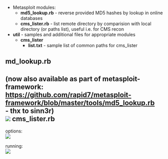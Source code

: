 + Metasploit modules:<br/>
  + <b>md5_lookup.rb</b> - reverse provided MD5 hashes by lookup in online databases
  + <b>cms_lister.rb</b> - list remote directory by comparision with local directory (or paths list), useful i.e. for CMS recon<br/>
+ <b>util</b> - samples and additional files for appropriate modules
  + <b>cms_lister</b> 
    + <b>list.txt</b>  - sample list of common paths for cms_lister

md_lookup.rb
-
(now also available as part of metasploit-framework: <br/>
https://github.com/rapid7/metasploit-framework/blob/master/tools/md5_lookup.rb <br/>- thx to sinn3r)<br/>
![](https://pbs.twimg.com/media/B4xl9HQIUAAfwr0.png)
cms_lister.rb
-
options:<br/>
![](http://hasherezade.net/misc/pics/cms_lister_1.png)

running:<br/>
![](http://hasherezade.net/misc/pics/cms_lister_2.png)

